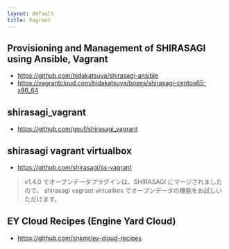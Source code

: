```yaml
---
layout: default
title: Vagrant
---
```


## Provisioning and Management of SHIRASAGI using Ansible, Vagrant

- <https://github.com/hidakatsuya/shirasagi-ansible>
- <https://vagrantcloud.com/hidakatsuya/boxes/shirasagi-centos65-x86_64>

## shirasagi_vagrant

- <https://github.com/gouf/shirasagi_vagrant>

## shirasagi vagrant virtualbox

- <https://github.com/shirasagi/ss-vagrant>

> v1.4.0 でオープンデータプラグインは、SHIRASAGI にマージされましたので、
> shirasagi vagrant virtualbox でオープンデータの機能をお試しいただけます。

## EY Cloud Recipes (Engine Yard Cloud)

- <https://github.com/snkmr/ey-cloud-recipes>
